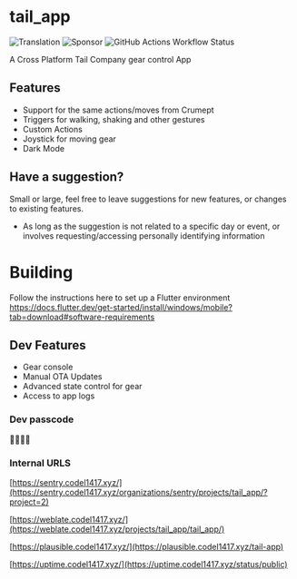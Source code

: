 # tail_app

![Translation](https://img.shields.io/weblate/progress/tail_app?server=https%3A%2F%2Fweblate.codel1417.xyz&style=for-the-badge)
![Sponsor](https://img.shields.io/github/sponsors/codel1417?style=for-the-badge)
![GitHub Actions Workflow Status](https://img.shields.io/github/actions/workflow/status/codel1417/tail_app/build_apk.yml?style=for-the-badge)


A Cross Platform Tail Company gear control App

## Features

- Support for the same actions/moves from Crumept
- Triggers for walking, shaking and other gestures
- Custom Actions
- Joystick for moving gear
- Dark Mode

## Have a suggestion?

Small or large, feel free to leave suggestions for new features, or changes to existing features.

- As long as the suggestion is not related to a specific day or event, or involves requesting/accessing personally identifying information

# Building

Follow the instructions here to set up a Flutter environment https://docs.flutter.dev/get-started/install/windows/mobile?tab=download#software-requirements

## Dev Features

- Gear console
- Manual OTA Updates
- Advanced state control for gear
- Access to app logs

### Dev passcode

🦊🐉🦦🦖

### Internal URLS

[https://sentry.codel1417.xyz/](https://sentry.codel1417.xyz/organizations/sentry/projects/tail_app/?project=2)

[https://weblate.codel1417.xyz/](https://weblate.codel1417.xyz/projects/tail_app/tail_app/)

[https://plausible.codel1417.xyz/](https://plausible.codel1417.xyz/tail-app)

[https://uptime.codel1417.xyz/](https://uptime.codel1417.xyz/status/public)
